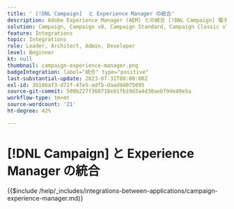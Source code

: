 ```yaml
---
title: ' [!DNL Campaign]  と Experience Manager の統合'
description: Adobe Experience Manager (AEM) との統合 [!DNL Campaign] 電子メールキャンペーンを作成および管理します。
solution: Campaign, Campaign v8, Campaign Standard, Campaign Classic v7, Experience Manager, Experience Manager Forms
feature: Integrations
topic: Integrations
role: Leader, Architect, Admin, Developer
level: Beginner
kt: null
thumbnail: campaign-experience-manager.png
badgeIntegration: label="統合" type="positive"
last-substantial-update: 2023-07-31T00:00:00Z
exl-id: 3b186af3-d72f-4fe5-adfb-daad94075095
source-git-commit: 509b227f360718e81fb19d3a4d30aebf9de49e5a
workflow-type: tm+mt
source-wordcount: '21'
ht-degree: 42%

---
```


# [!DNL Campaign] と Experience Manager の統合

{{$include /help/_includes/integrations-between-applications/campaign-experience-manager.md}}
